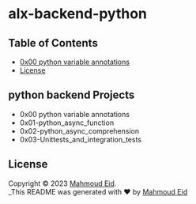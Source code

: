 # alx-backend-python

## Table of Contents

- [0x00 python variable annotations](#python-variable-annotations)
- [License](#license)

## python backend Projects
- 0x00 python variable annotations
- 0x01-python_async_function
- 0x02-python_async_comprehension
- 0x03-Unittests_and_integration_tests

## License

Copyright © 2023 [Mahmoud Eid](https://github.com/Mado007).<br />
_This README was generated with ❤️ by [Mahmoud Eid](https://github.com/Mado007)